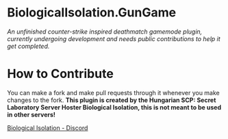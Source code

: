 # BiologicalIsolation.GunGame
*An unfinished counter-strike inspired deathmatch gamemode plugin, currently undergoing development and needs public contributions to help it get completed.*


# How to Contribute
You can make a fork and make pull requests through it whenever you make changes to the fork. **This plugin is created by the Hungarian
SCP: Secret Laboratory Server Hoster Biological Isolation, this is not meant to be used in other servers!**

[Biological Isolation - Discord](https://discord.gg/P7nxEUDBmr)
